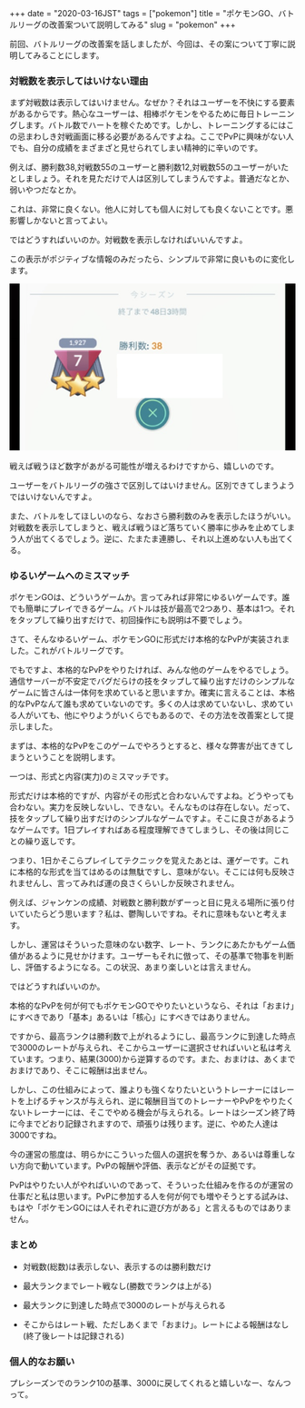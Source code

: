 +++
date = "2020-03-16JST"
tags = ["pokemon"]
title = "ポケモンGO、バトルリーグの改善案ついて説明してみる"
slug = "pokemon"
+++

前回、バトルリーグの改善案を話しましたが、今回は、その案について丁寧に説明してみることにします。

### 対戦数を表示してはいけない理由

まず対戦数は表示してはいけません。なぜか？それはユーザーを不快にする要素があるからです。熱心なユーザーは、相棒ポケモンをやるために毎日トレーニングします。バトル数でハートを稼ぐためです。しかし、トレーニングするにはこの忌まわしき対戦画面に移る必要があるんですよね。ここでPvPに興味がない人でも、自分の成績をまざまざと見せられてしまい精神的に辛いのです。

例えば、勝利数38,対戦数55のユーザーと勝利数12,対戦数55のユーザーがいたとしましょう。それを見ただけで人は区別してしまうんですよ。普通だなとか、弱いやつだなとか。

これは、非常に良くない。他人に対しても個人に対しても良くないことです。悪影響しかないと言ってよい。

ではどうすればいいのか。対戦数を表示しなければいいんですよ。

この表示がポジティブな情報のみだったら、シンプルで非常に良いものに変化します。

![](https://github.com/syui/mstdn.page/raw/master/img/mastodon/media_attachments/files/000/000/130/small/403bc7176368e258.png)

戦えば戦うほど数字があがる可能性が増えるわけですから、嬉しいのです。

ユーザーをバトルリーグの強さで区別してはいけません。区別できてしまうようではいけないんですよ。

また、バトルをしてほしいのなら、なおさら勝利数のみを表示したほうがいい。対戦数を表示してしまうと、戦えば戦うほど落ちていく勝率に歩みを止めてしまう人が出てくるでしょう。逆に、たまたま連勝し、それ以上進めない人も出てくる。

### ゆるいゲームへのミスマッチ

ポケモンGOは、どういうゲームか。言ってみれば非常にゆるいゲームです。誰でも簡単にプレイできるゲーム。バトルは技が最高で2つあり、基本は1つ。それをタップして繰り出すだけで、初回操作にも説明は不要でしょう。

さて、そんなゆるいゲーム、ポケモンGOに形式だけ本格的なPvPが実装されました。これがバトルリーグです。

でもですよ、本格的なPvPをやりたければ、みんな他のゲームをやるでしょう。通信サーバーが不安定でバグだらけの技をタップして繰り出すだけのシンプルなゲームに皆さんは一体何を求めていると思いますか。確実に言えることは、本格的なPvPなんて誰も求めていないのです。多くの人は求めていないし、求めている人がいても、他にやりようがいくらでもあるので、その方法を改善案として提示しました。

まずは、本格的なPvPをこのゲームでやろうとすると、様々な弊害が出てきてしまうということを説明します。

一つは、形式と内容(実力)のミスマッチです。

形式だけは本格的ですが、内容がその形式と合わないんですよね。どうやっても合わない。実力を反映しないし、できない。そんなものは存在しない。だって、技をタップして繰り出すだけのシンプルなゲームですよ。そこに良さがあるようなゲームです。1日プレイすればある程度理解できてしまうし、その後は同じことの繰り返しです。

つまり、1日かそこらプレイしてテクニックを覚えたあとは、運ゲーです。これに本格的な形式を当てはめるのは無駄ですし、意味がない。そこには何も反映されませんし、言ってみれば運の良さくらいしか反映されません。

例えば、ジャンケンの成績、対戦数と勝利数がずーっと目に見える場所に張り付いていたらどう思います？私は、鬱陶しいですね。それに意味もないと考えます。

しかし、運営はそういった意味のない数字、レート、ランクにあたかもゲーム価値があるように見せかけます。ユーザーもそれに倣って、その基準で物事を判断し、評価するようになる。この状況、あまり楽しいとは言えません。

ではどうすればいいのか。

本格的なPvPを何が何でもポケモンGOでやりたいというなら、それは「おまけ」にすべきであり「基本」あるいは「核心」にすべきではありません。

ですから、最高ランクは勝利数で上がれるようにし、最高ランクに到達した時点で3000のレートが与えられ、そこからユーザーに選択させればいいと私は考えています。つまり、結果(3000)から逆算するのです。また、おまけは、あくまでおまけであり、そこに報酬は出ません。

しかし、この仕組みによって、誰よりも強くなりたいというトレーナーにはレートを上げるチャンスが与えられ、逆に報酬目当てのトレーナーやPvPをやりたくないトレーナーには、そこでやめる機会が与えられる。レートはシーズン終了時に今までどおり記録されますので、頑張りは残ります。逆に、やめた人達は3000ですね。

今の運営の態度は、明らかにこういった個人の選択を奪うか、あるいは尊重しない方向で動いています。PvPの報酬や評価、表示などがその証拠です。

PvPはやりたい人がやればいいのであって、そういった仕組みを作るのが運営の仕事だと私は思います。PvPに参加する人を何が何でも増やそうとする試みは、もはや「ポケモンGOには人それぞれに遊び方がある」と言えるものではありません。

### まとめ

- 対戦数(総数)は表示しない、表示するのは勝利数だけ

- 最大ランクまでレート戦なし(勝数でランクは上がる)

- 最大ランクに到達した時点で3000のレートが与えられる

- そこからはレート戦、ただしあくまで「おまけ」。レートによる報酬はなし(終了後レートは記録される)

### 個人的なお願い

プレシーズンでのランク10の基準、3000に戻してくれると嬉しいなー、なんつって。

